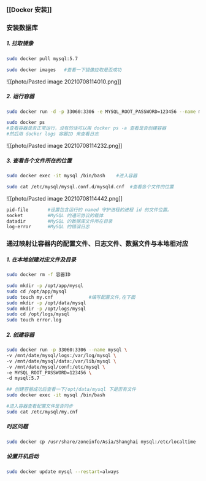 ### [[Docker 安装]]

### 安装数据库

##### 1. 拉取镜像
```bash
sudo docker pull mysql:5.7
```

```bash
sudo docker images   #查看一下镜像拉取是否成功
```
![[photo/Pasted image 20210708114010.png]]

##### 2. 运行容器
```bash
sudo docker run -d -p 33060:3306 -e MYSQL_ROOT_PASSWORD=123456 --name mysql mysql:5.7
```

```bash
sudo docker ps
#查看容器是否正常运行，没有的话可以用 docker ps -a 查看是否创建容器
#然后用 docker logs 容器ID 来查看日志
```
![[photo/Pasted image 20210708114232.png]]

##### 3. 查看各个文件所在的位置
```bash
sudo docker exec -it mysql /bin/bash    #进入容器
```

```bash
sudo cat /etc/mysql/mysql.conf.d/mysqld.cnf  #查看各个文件的位置
```

![[photo/Pasted image 20210708114442.png]]

```bash
pid-file       #设置包含运行的 named 守护进程的进程 id 的文件位置。
socket 		   #MySQL 的通讯协议的载体
datadir		   #MySQL 的数据库文件所在目录
log-error	   #MySQL 的错误日志
```

### 通过映射让容器内的配置文件、日志文件、数据文件与本地相对应

##### 1. 在本地创建对应文件及目录
```bash
sudo docker rm -f 容器ID
```

```bash
sudo mkdir -p /opt/app/mysql
sudo cd /opt/app/mysql
sudo touch my.cnf             #编写配置文件,在下面
sudo mkdir -p /opt/data/mysql
sudo mkdir -p /opt/logs/mysql
sudo cd /opt/logs/mysql
sudo touch error.log
```

##### 2. 创建容器
```bash
sudo docker run -p 33060:3306 --name mysql \
-v /mnt/date/mysql/logs:/var/log/mysql \
-v /mnt/date/mysql/data:/var/lib/mysql \
-v /mnt/date/mysql/conf:/etc/mysql \
-e MYSQL_ROOT_PASSWORD=123456 \
-d mysql:5.7

## 创建容器成功后查看一下/opt/data/mysql 下是否有文件
sudo docker exec -it mysql /bin/bash

#进入容器查看配置文件是否同步
sudo cat /etc/mysql/my.cnf
```

##### 时区问题
```bash
sudo docker cp /usr/share/zoneinfo/Asia/Shanghai mysql:/etc/localtime
```

##### 设置开机启动
```bash
sudo docker update mysql --restart=always
```

